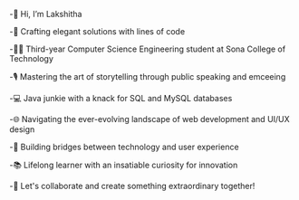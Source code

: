 -👋 Hi, I’m Lakshitha

-🚀 Crafting elegant solutions with lines of code

-👨‍💻 Third-year Computer Science Engineering student at Sona College of Technology

-🎙️ Mastering the art of storytelling through public speaking and emceeing

-💻 Java junkie with a knack for SQL and MySQL databases

-🌐 Navigating the ever-evolving landscape of web development and UI/UX design

-🔧 Building bridges between technology and user experience

-📚 Lifelong learner with an insatiable curiosity for innovation

-🔗 Let's collaborate and create something extraordinary together!




<!---
LakshithaBalaji/LakshithaBalaji is a ✨ special ✨ repository because its `README.md` (this file) appears on your GitHub profile.
You can click the Preview link to take a look at your changes.
--->
